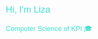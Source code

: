 <!DOCTYPE html>
<html>
<head>
    <style>
        .greeting {
            font-family: 'Arial', sans-serif; 
            font-size: 24px; 
            color: turquoise; 
        }
        .major {
            font-family: 'Arial', sans-serif; 
            font-size: 18px;
            color: turquoise; 
        }
    </style>
</head>
<body>
    <p class="greeting">Hi, I'm Liza </p>
    <p class="major">Computer Science of KPI 🎓</p>
</body>
</html>

